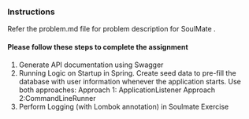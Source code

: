 
### Instructions
Refer the problem.md file for problem description for SoulMate . 

#### Please follow these steps to complete the assignment

1. Generate API documentation using Swagger
2. Running Logic on Startup in Spring. Create seed data to pre-fill the database with user information whenever the application starts. Use both approaches: Approach 1: ApplicationListener<ContextRefreshedEvent> Approach 2:CommandLineRunner
3. Perform Logging (with Lombok annotation) in Soulmate Exercise

